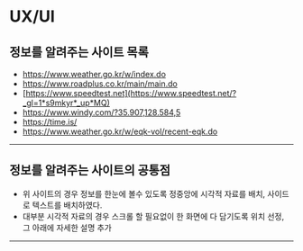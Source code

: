 # UX/UI

## 정보를 알려주는 사이트 목록

- https://www.weather.go.kr/w/index.do
- https://www.roadplus.co.kr/main/main.do
- [https://www.speedtest.net](https://www.speedtest.net/?_gl=1*s9mkyr*_up*MQ)
- https://www.windy.com/?35.907,128.584,5
- https://time.is/
- https://www.weather.go.kr/w/eqk-vol/recent-eqk.do

---

## 정보를 알려주는 사이트의 공통점

- 위 사이트의 경우 정보를 한눈에 볼수 있도록 정중앙에 시각적 자료를 배치, 사이드로 텍스트를 배치하였다.
- 대부분 시각적 자료의 경우 스크롤 할 필요없이 한 화면에 다 담기도록 위치 선정,
그 아래에 자세한 설명 추가

---


    